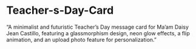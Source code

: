 # Teacher-s-Day-Card
“A minimalist and futuristic Teacher’s Day message card for Ma’am Daisy Jean Castillo, featuring a glassmorphism design, neon glow effects, a flip animation, and an upload photo feature for personalization.”
